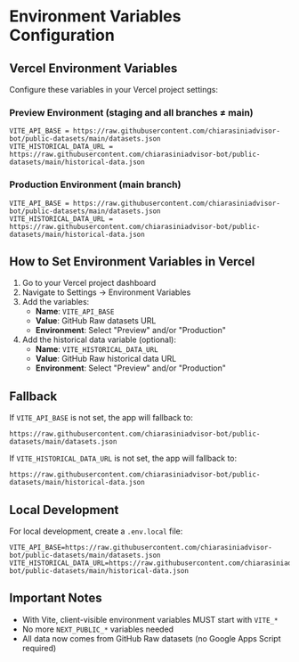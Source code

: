 # Environment Variables Configuration

## Vercel Environment Variables

Configure these variables in your Vercel project settings:

### Preview Environment (staging and all branches ≠ main)
```
VITE_API_BASE = https://raw.githubusercontent.com/chiarasiniadvisor-bot/public-datasets/main/datasets.json
VITE_HISTORICAL_DATA_URL = https://raw.githubusercontent.com/chiarasiniadvisor-bot/public-datasets/main/historical-data.json
```

### Production Environment (main branch)
```
VITE_API_BASE = https://raw.githubusercontent.com/chiarasiniadvisor-bot/public-datasets/main/datasets.json
VITE_HISTORICAL_DATA_URL = https://raw.githubusercontent.com/chiarasiniadvisor-bot/public-datasets/main/historical-data.json
```

## How to Set Environment Variables in Vercel

1. Go to your Vercel project dashboard
2. Navigate to Settings → Environment Variables
3. Add the variables:
   - **Name**: `VITE_API_BASE`
   - **Value**: GitHub Raw datasets URL
   - **Environment**: Select "Preview" and/or "Production"
4. Add the historical data variable (optional):
   - **Name**: `VITE_HISTORICAL_DATA_URL`
   - **Value**: GitHub Raw historical data URL
   - **Environment**: Select "Preview" and/or "Production"

## Fallback

If `VITE_API_BASE` is not set, the app will fallback to:
```
https://raw.githubusercontent.com/chiarasiniadvisor-bot/public-datasets/main/datasets.json
```

If `VITE_HISTORICAL_DATA_URL` is not set, the app will fallback to:
```
https://raw.githubusercontent.com/chiarasiniadvisor-bot/public-datasets/main/historical-data.json
```

## Local Development

For local development, create a `.env.local` file:
```
VITE_API_BASE=https://raw.githubusercontent.com/chiarasiniadvisor-bot/public-datasets/main/datasets.json
VITE_HISTORICAL_DATA_URL=https://raw.githubusercontent.com/chiarasiniadvisor-bot/public-datasets/main/historical-data.json
```

## Important Notes

- With Vite, client-visible environment variables MUST start with `VITE_*`
- No more `NEXT_PUBLIC_*` variables needed
- All data now comes from GitHub Raw datasets (no Google Apps Script required)
